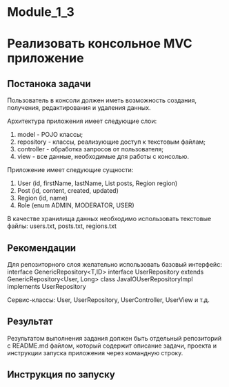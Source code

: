# Module_1_3 
# Реализовать консольное MVC приложение

## Постанока задачи
Пользователь в консоли должен иметь возможность создания, получения, редактирования и удаления данных. 

Архитектура приложения имеет следующие слои:
1.  model - POJO классы;
2.  repository - классы, реализующие доступ к текстовым файлам;
3.  controller - обработка запросов от пользователя;
4.  view - все данные, необходимые для работы с консолью.
    
Приложение имеет следующие сущности: 
1.  User (id, firstName, lastName, List posts, Region region) 
2.  Post (id, content, created, updated) 
3.  Region (id, name) 
4.  Role (enum ADMIN, MODERATOR, USER)

В качестве хранилища данных необходимо использовать текстовые файлы: users.txt, posts.txt, regions.txt



## Рекомендации
Для репозиторного слоя желательно использовать базовый интерфейс: interface GenericRepository<T,ID>
interface UserRepository extends GenericRepository<User, Long>
class JavaIOUserRepositoryImpl implements UserRepository

Сервис-классы:
User, UserRepository, UserController, UserView и т.д. 

## Результат 
Результатом выполнения задания должен быть отдельный репозиторий с README.md файлом, 
который содержит описание задачи, проекта и инструкции запуска приложения через командную строку.


## Инструкция по запуску